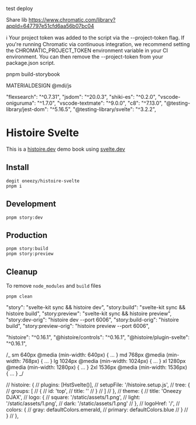 test deploy

Share lib
https://www.chromatic.com/library?appId=647797e51cfd6aa56b07bc04

ℹ Your project token was added to the script via the --project-token flag.
If you're running Chromatic via continuous integration, we recommend setting
the CHROMATIC_PROJECT_TOKEN environment variable in your CI environment.
You can then remove the --project-token from your package.json script.

pnpm build-storybook

MATERIALDESIGN @mdi/js

<!-- https://pictogrammers.com/library/mdi/ -->

"flexsearch": "^0.7.31",
"jsdom": "^20.0.3",
"shiki-es": "^0.2.0",
"vscode-oniguruma": "^1.7.0",
"vscode-textmate": "^9.0.0",
"c8": "^7.13.0",
"@testing-library/jest-dom": "^5.16.5",
"@testing-library/svelte": "^3.2.2",

# Histoire Svelte

This is a [histoire.dev](https://histoire.dev) demo book using [svelte.dev](https://svelte.dev)

## Install

```
degit oneezy/histoire-svelte
pnpm i
```

## Development

```
pnpm story:dev
```

## Production

```
pnpm story:build
pnpm story:preview
```

## Cleanup

To remove `node_modules` and `build` files

```
pnpm clean
```

<!-- ------------------- historie delete -->

"story": "svelte-kit sync && histoire dev",
"story:build": "svelte-kit sync && histoire build",
"story:preview": "svelte-kit sync && histoire preview",
"story:dev-orig": "histoire dev --port 6006",
"story:build-orig": "histoire build",
"story:preview-orig": "histoire preview --port 6006",

"histoire": "^0.16.1",
"@histoire/controls": "^0.16.1",
"@histoire/plugin-svelte": "^0.16.1",

/_
sm 640px @media (min-width: 640px) { ... }
md 768px @media (min-width: 768px) { ... }
lg 1024px @media (min-width: 1024px) { ... }
xl 1280px @media (min-width: 1280px) { ... }
2xl 1536px @media (min-width: 1536px) { ... }
_/

// histoire: {
// plugins: [HstSvelte()],
// setupFile: '/histoire.setup.js',
// tree: {
// groups: [
// {
// id: 'top',
// title: ''
// }
// ]
// },
// theme: {
// title: 'Oneezy DJAX',
// logo: {
// square: '/static/assets/1.png',
// light: '/static/assets/1.png',
// dark: '/static/assets/1.png'
// },
// logoHref: '/',
// colors: {
// gray: defaultColors.emerald,
// primary: defaultColors.blue
// }
// }
// },
